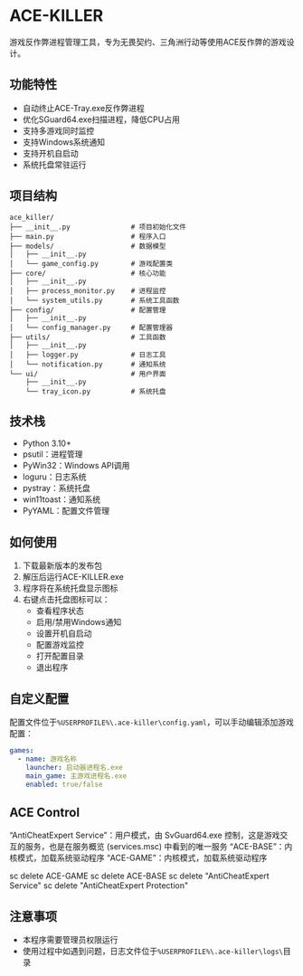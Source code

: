 # ACE-KILLER

游戏反作弊进程管理工具，专为无畏契约、三角洲行动等使用ACE反作弊的游戏设计。

## 功能特性

- 自动终止ACE-Tray.exe反作弊进程
- 优化SGuard64.exe扫描进程，降低CPU占用
- 支持多游戏同时监控
- 支持Windows系统通知
- 支持开机自启动
- 系统托盘常驻运行

## 项目结构

```
ace_killer/
├── __init__.py               # 项目初始化文件
├── main.py                   # 程序入口
├── models/                   # 数据模型
│   ├── __init__.py
│   └── game_config.py        # 游戏配置类
├── core/                     # 核心功能
│   ├── __init__.py
│   ├── process_monitor.py    # 进程监控
│   └── system_utils.py       # 系统工具函数
├── config/                   # 配置管理
│   ├── __init__.py
│   └── config_manager.py     # 配置管理器
├── utils/                    # 工具函数
│   ├── __init__.py
│   ├── logger.py             # 日志工具
│   └── notification.py       # 通知系统
└── ui/                       # 用户界面
    ├── __init__.py
    └── tray_icon.py          # 系统托盘
```

## 技术栈

- Python 3.10+
- psutil：进程管理
- PyWin32：Windows API调用
- loguru：日志系统
- pystray：系统托盘
- win11toast：通知系统
- PyYAML：配置文件管理

## 如何使用

1. 下载最新版本的发布包
2. 解压后运行ACE-KILLER.exe
3. 程序将在系统托盘显示图标
4. 右键点击托盘图标可以：
   - 查看程序状态
   - 启用/禁用Windows通知
   - 设置开机自启动
   - 配置游戏监控
   - 打开配置目录
   - 退出程序

## 自定义配置

配置文件位于`%USERPROFILE%\.ace-killer\config.yaml`，可以手动编辑添加游戏配置：

```yaml
games:
  - name: 游戏名称
    launcher: 启动器进程名.exe
    main_game: 主游戏进程名.exe
    enabled: true/false
```

## ACE Control
“AntiCheatExpert Service”：用户模式，由 SvGuard64.exe 控制，这是游戏交互的服务，也是在服务概览 (services.msc) 中看到的唯一服务
“ACE-BASE”：内核模式，加载系统驱动程序
“ACE-GAME”：内核模式，加载系统驱动程序

sc delete ACE-GAME
sc delete ACE-BASE
sc delete "AntiCheatExpert Service"
sc delete "AntiCheatExpert Protection"

## 注意事项

- 本程序需要管理员权限运行
- 使用过程中如遇到问题，日志文件位于`%USERPROFILE%\.ace-killer\logs\`目录


